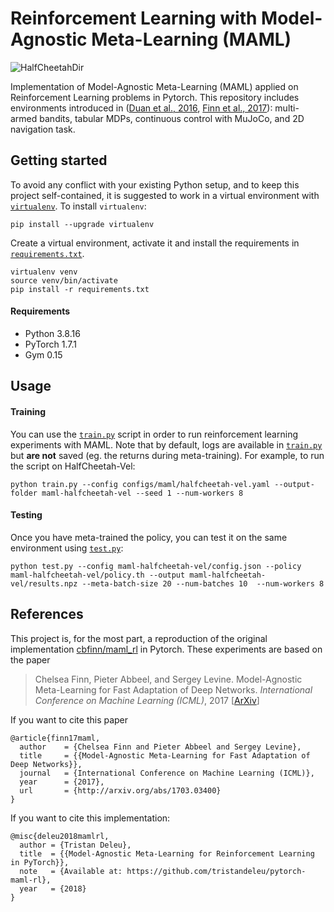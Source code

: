 # Reinforcement Learning with Model-Agnostic Meta-Learning (MAML)

![HalfCheetahDir](https://raw.githubusercontent.com/tristandeleu/pytorch-maml-rl/master/_assets/halfcheetahdir.gif)

Implementation of Model-Agnostic Meta-Learning (MAML) applied on Reinforcement Learning problems in Pytorch. This repository includes environments introduced in ([Duan et al., 2016](https://arxiv.org/abs/1611.02779), [Finn et al., 2017](https://arxiv.org/abs/1703.03400)): multi-armed bandits, tabular MDPs, continuous control with MuJoCo, and 2D navigation task.

## Getting started
To avoid any conflict with your existing Python setup, and to keep this project self-contained, it is suggested to work in a virtual environment with [`virtualenv`](http://docs.python-guide.org/en/latest/dev/virtualenvs/). To install `virtualenv`:
```
pip install --upgrade virtualenv
```
Create a virtual environment, activate it and install the requirements in [`requirements.txt`](requirements.txt).
```
virtualenv venv
source venv/bin/activate
pip install -r requirements.txt
```

#### Requirements
 - Python 3.8.16
 - PyTorch 1.7.1
 - Gym 0.15

## Usage

#### Training
You can use the [`train.py`](train.py) script in order to run reinforcement learning experiments with MAML. Note that by default, logs are available in [`train.py`](train.py) but **are not** saved (eg. the returns during meta-training). For example, to run the script on HalfCheetah-Vel:
```
python train.py --config configs/maml/halfcheetah-vel.yaml --output-folder maml-halfcheetah-vel --seed 1 --num-workers 8
```

#### Testing
Once you have meta-trained the policy, you can test it on the same environment using [`test.py`](test.py):
```
python test.py --config maml-halfcheetah-vel/config.json --policy maml-halfcheetah-vel/policy.th --output maml-halfcheetah-vel/results.npz --meta-batch-size 20 --num-batches 10  --num-workers 8
```

## References
This project is, for the most part, a reproduction of the original implementation [cbfinn/maml_rl](https://github.com/cbfinn/maml_rl/) in Pytorch. These experiments are based on the paper
> Chelsea Finn, Pieter Abbeel, and Sergey Levine. Model-Agnostic Meta-Learning for Fast Adaptation of Deep
Networks. _International Conference on Machine Learning (ICML)_, 2017 [[ArXiv](https://arxiv.org/abs/1703.03400)]

If you want to cite this paper
```
@article{finn17maml,
  author    = {Chelsea Finn and Pieter Abbeel and Sergey Levine},
  title     = {{Model-Agnostic Meta-Learning for Fast Adaptation of Deep Networks}},
  journal   = {International Conference on Machine Learning (ICML)},
  year      = {2017},
  url       = {http://arxiv.org/abs/1703.03400}
}
```

If you want to cite this implementation:
```
@misc{deleu2018mamlrl,
  author = {Tristan Deleu},
  title  = {{Model-Agnostic Meta-Learning for Reinforcement Learning in PyTorch}},
  note   = {Available at: https://github.com/tristandeleu/pytorch-maml-rl},
  year   = {2018}
}
```
